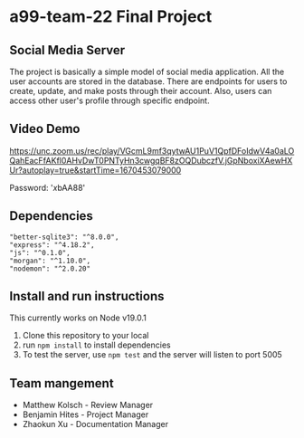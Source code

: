 # a99-team-22 Final Project

## Social Media Server

The project is basically a simple model of social media application. All
the user accounts are stored in the database. There are endpoints
for users to create, update, and make posts through their account.
Also, users can access other user's profile through specific
endpoint.

## Video Demo
https://unc.zoom.us/rec/play/VGcmL9mf3qytwAU1PuV1QpfDFoIdwV4a0aLOQahEacFfAKfl0AHvDwT0PNTyHn3cwgqBF8zOQDubczfV.jGpNboxiXAewHXUr?autoplay=true&startTime=1670453079000

Password: '*x*bAA88'

## Dependencies
```
"better-sqlite3": "^8.0.0",
"express": "^4.18.2",
"js": "^0.1.0",
"morgan": "^1.10.0",
"nodemon": "^2.0.20"
```

## Install and run instructions

This currently works on Node v19.0.1

1. Clone this repository to your local
2. run `npm install` to install dependencies 
3. To test the server, use `npm test` and the server will listen to port 5005

## Team mangement

- Matthew Kolsch - Review Manager
- Benjamin Hites - Project Manager
- Zhaokun Xu - Documentation Manager

